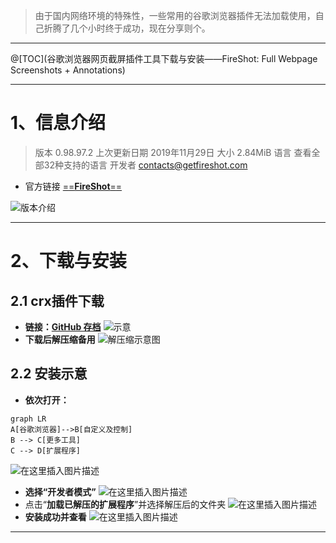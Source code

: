 >由于国内网络环境的特殊性，一些常用的谷歌浏览器插件无法加载使用，自己折腾了几个小时终于成功，现在分享则个。


---
@[TOC](谷歌浏览器网页截屏插件工具下载与安装——FireShot: Full Webpage Screenshots + Annotations)
***
# 1、信息介绍

> 版本
0.98.97.2
上次更新日期
2019年11月29日
大小
2.84MiB
语言
查看全部32种支持的语言
开发者
contacts@getfireshot.com

* 官方链接 <u>==[**FireShot**](https://getfireshot.com/)==</u> 


![版本介绍](https://img-blog.csdnimg.cn/20191206140711113.png?x-oss-process=image/watermark,type_ZmFuZ3poZW5naGVpdGk,shadow_10,text_aHR0cHM6Ly9ibG9nLmNzZG4ubmV0L3N1bl9oYW9fbGlhbmc=,size_16,color_FFFFFF,t_70#pic_center)

---

# 2、下载与安装
## 2.1 crx插件下载 
* **链接：[GitHub 存档](https://github.com/Sun365/-FireShot/blob/master/mcbpblocgmgfnpjjppndjkmgjaogfceg_19776.crx)**
![示意](https://img-blog.csdnimg.cn/20191206145432540.png?x-oss-process=image/watermark,type_ZmFuZ3poZW5naGVpdGk,shadow_10,text_aHR0cHM6Ly9ibG9nLmNzZG4ubmV0L3N1bl9oYW9fbGlhbmc=,size_16,color_FFFFFF,t_70#pic_center)
* **下载后解压缩备用**
![解压缩示意图](https://img-blog.csdnimg.cn/20191206160335329.png#pic_center)


## 2.2 安装示意
* **依次打开：**
```mermaid
graph LR
A[谷歌浏览器]-->B[自定义及控制] 
B --> C[更多工具]
C --> D[扩展程序]
```
![在这里插入图片描述](https://img-blog.csdnimg.cn/20191206150403569.png?x-oss-process=image/watermark,type_ZmFuZ3poZW5naGVpdGk,shadow_10,text_aHR0cHM6Ly9ibG9nLmNzZG4ubmV0L3N1bl9oYW9fbGlhbmc=,size_16,color_FFFFFF,t_70#pic_center)
* **选择“开发者模式”**
![在这里插入图片描述](https://img-blog.csdnimg.cn/20191206155601286.png#pic_center)
* 点击“**加载已解压的扩展程序**”并选择解压后的文件夹
![在这里插入图片描述](https://img-blog.csdnimg.cn/20191206161156124.png?x-oss-process=image/watermark,type_ZmFuZ3poZW5naGVpdGk,shadow_10,text_aHR0cHM6Ly9ibG9nLmNzZG4ubmV0L3N1bl9oYW9fbGlhbmc=,size_16,color_FFFFFF,t_70#pic_center)
* **安装成功并查看**
![在这里插入图片描述](https://img-blog.csdnimg.cn/2019120616143432.png?x-oss-process=image/watermark,type_ZmFuZ3poZW5naGVpdGk,shadow_10,text_aHR0cHM6Ly9ibG9nLmNzZG4ubmV0L3N1bl9oYW9fbGlhbmc=,size_16,color_FFFFFF,t_70#pic_center)

---
